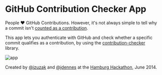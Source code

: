 # GitHub Contribution Checker App

People :heart: GitHub Contributions. However, it's not always simple to tell why a commit isn't [counted as a contribution][contributions].

This app lets you authenticate with GitHub and check whether a specific commit qualifies as a contribution, by using the [contribution-checker][contribution-checker] library.

![app](https://cloud.githubusercontent.com/assets/65057/6320756/b32c9328-bae6-11e4-9ba1-48ced9a5fb6e.png)

Created by [@izuzak][izuzak] and [@jdennes][jdennes] at the [Hamburg Hackathon][hamburg-hackathon], June 2014.

[contributions]: https://help.github.com/articles/why-are-my-contributions-not-showing-up-on-my-profile
[contribution-checker]: https://github.com/jdennes/contribution-checker
[izuzak]: https://github.com/izuzak
[jdennes]: https://github.com/jdennes
[hamburg-hackathon]: http://hamburg-hackathon.de/hackathon/
